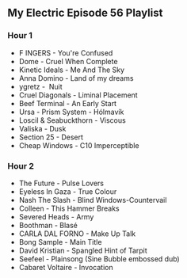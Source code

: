 ## My Electric Episode 56 Playlist

### Hour 1
* F INGERS - You're Confused
* Dome - Cruel When Complete
* Kinetic Ideals - Me And The Sky
* Anna Domino - Land of my dreams
* ygretz -  Nuit
* Cruel Diagonals - Liminal Placement
* Beef Terminal - An Early Start
* Ursa - Prism System - Hólmavík
* Loscil & Seabuckthorn - Viscous
* Valiska - Dusk
* Section 25 - Desert
* Cheap Windows - C10 Imperceptible

### Hour 2
- The Future - Pulse Lovers
- Eyeless In Gaza - True Colour
- Nash The Slash - Blind Windows-Countervail
- Colleen - This Hammer Breaks
- Severed Heads - Army
- Boothman - Blasé
- CARLA DAL FORNO - Make Up Talk
- Bong Sample - Main Title
- David Kristian - Spangled Hint of Tarpit
- Seefeel - Plainsong (Sine Bubble embossed dub)
- Cabaret Voltaire - Invocation